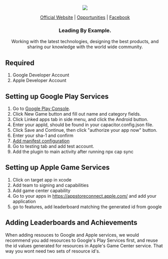 <p align="center">
  <img src="https://github.com/openforge/main-website/blob/master/src/assets/logo-openforge.png?raw=true"/>
</p>
<p align="center">
  <a href="http://www.openforge.io/">Official Website</a> |
  <a href="http://www.openforge.io/opportunities">Opportunities</a> |
  <a href="https://www.facebook.com/openforgemobile/">Facebook</a>
</p>

<h3 align="center">
  Leading By Example.
</h3>

<p align="center">
  Working with the latest technologies, designing the best products, and sharing our knowledge with the world wide community.
</p>

## Required

1. Google Developer Account
2. Apple Developer Account

## Setting up Google Play Services

1. Go to [Google Play Console](https://play.google.com/apps/publish).
2. Click New Game button and fill out name and category fields.
3. Click Linked apps tab in side menu, and click the Android button.
4. Enter your appId, should be found in your capacitor.config.json file.
5. Click Save and Continue, then click "authorize your app now" button.
6. Enter your sha-1 and confirm
7. [Add manifest configuration](https://developers.google.com/games/services/android/quickstart#step_3_modify_your_code)
8. Go to testing tab and add test account.
9. Add the plugin to main activity after running npx cap sync

## Setting up Apple Game Services

1. Click on target app in xcode
2. Add team to signing and capabilities
3. Add game center capability
4. Go to your apps in https://appstoreconnect.apple.com/ and add your application
5. go to features, add leaderboard matching the generated id from google

## Adding Leaderboards and Achievements

When adding resouces to Google and Apple services, we would recommend you add resources to Google's Play Services first, and reuse the id values generated for resources in Apple's Game Center service. That way you wont need two sets of resource id's.
